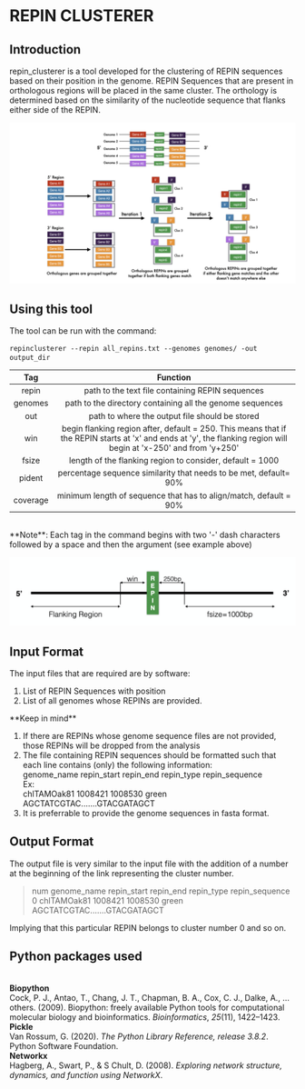 # REPIN CLUSTERER

## Introduction
repin_clusterer is a tool developed for the clustering of REPIN sequences based on their position in the genome. REPIN Sequences that are present in orthologous regions will be placed in the same cluster. The orthology is determined based on the similarity of the nucleotide sequence that flanks either side of the REPIN.

![rocess of REPIN Clustering](./readme_images/repin_process.jpeg)

## Using this tool
The tool can be run with the command:

    repinclusterer --repin all_repins.txt --genomes genomes/ -out output_dir
  | Tag      |      Function      |
|:------------:|:-------------:|
  |repin|path to the text file containing REPIN sequences|
  |genomes|path to the directory containing all the genome sequences|
  |out|path to where the output file should be stored|
  |win|begin flanking region after, default  = 250. This means that if the REPIN starts at 'x' and ends at 'y', the flanking region will begin at 'x-250' and from 'y+250'|
  |fsize|length of the flanking region to consider, default = 1000|
  |pident|percentage sequence similarity that needs to be met, default= 90%|
  |coverage|minimum length of sequence that has to align/match, default = 90%|
  <br>
  **Note**: Each tag in the command begins with two '-' dash characters followed by a space and then the argument (see example above)

![Clustering Parameters](./readme_images/repin_flank.png)

## Input Format
The input files that are required are by software:
<ol><li> List of REPIN Sequences with position </li>
<li> List of all genomes whose REPINs are provided. </li>
</ol>
**Keep in mind** <br>
<ol>
<li> If there are REPINs whose genome sequence files are not provided, those REPINs will be dropped from the analysis</li>
<li>The file containing REPIN sequences should be formatted such that each line contains (only) the following information:<br>
genome_name repin_start repin_end repin_type repin_sequence
<br>Ex:<br>
chlTAMOak81 1008421 1008530 green AGCTATCGTAC.......GTACGATAGCT </li>
<li>It is preferrable to provide the genome sequences in fasta format. </li>
</ol>

## Output Format
The output file is very similar to the input file with the addition of a number at the beginning of the link representing the cluster number.

> num genome_name repin_start repin_end repin_type repin_sequence<br>
> 0 chlTAMOak81 1008421 1008530 green AGCTATCGTAC.......GTACGATAGCT

Implying that this particular REPIN belongs to cluster number 0 and so on.

## Python packages used
<br>**Biopython**
<br>Cock, P. J., Antao, T., Chang, J. T., Chapman, B. A., Cox, C. J., Dalke, A., … others. (2009). Biopython: freely available Python tools for computational molecular biology and bioinformatics. _Bioinformatics_, _25_(11), 1422–1423.
<br>**Pickle**
<br>Van Rossum, G. (2020). _The Python Library Reference, release 3.8.2_. Python Software Foundation.
<br>**Networkx**
<br>Hagberg, A., Swart, P., & S Chult, D. (2008). _Exploring network structure, dynamics, and function using NetworkX_.
